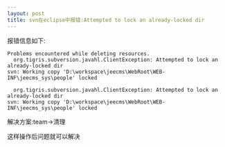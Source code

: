 ```yaml
---
layout: post
title: svn在eclipse中报错:Attempted to lock an already-locked dir
---
```


报错信息如下:

    Problems encountered while deleting resources.
      org.tigris.subversion.javahl.ClientException: Attempted to lock an already-locked dir
    svn: Working copy 'D:\workspace\jeecms\WebRoot\WEB-INF\jeecms_sys\people' locked

      org.tigris.subversion.javahl.ClientException: Attempted to lock an already-locked dir
    svn: Working copy 'D:\workspace\jeecms\WebRoot\WEB-INF\jeecms_sys\people' locked


解决方案:team->清理

这样操作后问题就可以解决